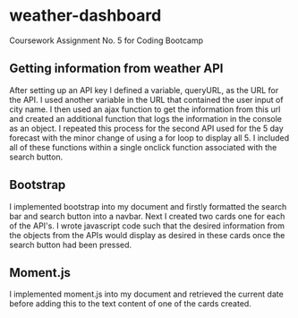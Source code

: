 # weather-dashboard
Coursework Assignment No. 5 for Coding Bootcamp

## Getting information from weather API
After setting up an API key I defined a variable, queryURL, as the URL for the API. I used another variable in the URL that contained the user input of city name. I then used an ajax function to get the information from this url and created an additional function that logs the information in the console as an object. I repeated this process for the second API used for the 5 day forecast with the minor change of using a for loop to display all 5. I included all of these functions within a single onclick function associated with the search button.

## Bootstrap
I implemented bootstrap into my document and firstly formatted the search bar and search button into a navbar. Next I created two cards one for each of the API's. I wrote javascript code such that the desired information from the objects from the APIs would display as desired in these cards once the search button had been pressed.

## Moment.js
I implemented moment.js into my document and retrieved the current date before adding this to the text content of one of the cards created.